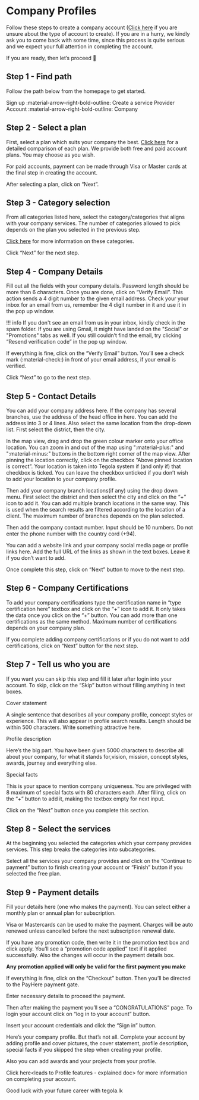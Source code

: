 # Company Profiles

Follow these steps to create a company account ([Click here](/creating-accounts/account-types) if you are unsure about the type of account to create). If you are in a hurry, we kindly ask you to come back with some time, since this process is quite serious and we expect your full attention in completing the account. 

If you are ready, then let’s proceed :slightly_smiling_face:

## Step 1 - Find path

Follow the path below from the homepage to get started.

Sign up :material-arrow-right-bold-outline: Create a service Provider Account :material-arrow-right-bold-outline: Company

## Step 2 - Select a plan

First, select a plan which suits your company the best. [Click here](https://tegola.lk/company-pricing) for a detailed comparison of each plan. We provide both free and paid account plans. You may choose as you wish.

For paid accounts, payment can be made through Visa or Master cards at the final step in creating the account.

After selecting a plan, click on “Next”.

## Step 3 - Category selection

From all categories listed here, select the category/categories that aligns with your company services. The number of categories allowed to pick depends on the plan you selected in the previous step.

[Click here](/creating-accounts/account-types) for more information on these categories.

Click “Next” for the next step.

## Step 4 - Company Details

Fill out all the fields with your company details. Password length should be more than 6 characters. Once you are done, click on “Verify Email”. This action sends a 4 digit number to the given email address. Check your your inbox for an email from us, remember the 4 digit number in it and use it in the pop up window.

!!! info
    If you don't see an email from us in your inbox, kindly check in the spam folder. If you are using Gmail, it might have landed on the "Social" or "Promotions" tabs as well. If you still couldn’t find the email, try clicking “Resend verification code” in the pop up window.

If everything is fine, click on the “Verify Email” button. You’ll see a check mark (:material-check:) in front of your email address, if your email is verified.

Click “Next” to go to the next step.

## Step 5 - Contact Details

You can add your company address here. If the company has several branches, use the address of the head office in here. You can add the address into 3 or 4 lines. Also select the same location from the drop-down list. First select the district, then the city.

In the map view, drag and drop the green colour marker onto your office location. You can zoom in and out of the map using  ":material-plus:" and ":material-minus:" buttons in the bottom right corner of the map view.  After pinning the location correctly, click on the checkbox “Above pinned location is correct”. Your location is taken into Tegola system if (and only if) that checkbox is ticked. You can leave the checkbox unticked if you don’t wish to add your location to your company profile.

Then add your company branch locations(if any) using the drop down menu. First select the district and then select the city and click on the “+” icon to add it. You can add multiple branch locations in the same way. This is used when the search results are filtered according to the location of a client. The maximum number of branches depends on the plan selected.

Then add the company contact number. Input should be 10 numbers. Do not enter the phone number with the country cord (+94).

You can add a website link and your company social media page or profile links here. Add the full URL of the links as shown in the text boxes. Leave it if you don’t want to add.

Once complete this step, click on “Next” button to move to the next step.

## Step 6 - Company Certifications

To add your company certifications type the certification name in “type certification here” textbox and click on the “+” icon to add it. It only takes the data once you click on the “+” button. You can add more than one certifications as the same method. Maximum number of certifications depends on your company plan.

If you complete adding company certifications or if you do not want to add certifications, click on “Next” button for the next step.

## Step 7 - Tell us who you are

If you want you can skip this step and fill it later after login into your account. To skip, click on the “Skip” button without filling anything in text boxes.

Cover statement

A single sentence that describes all your company profile, concept styles or experience. This will also appear in profile search results. Length should be within 500 characters. Write something attractive here.

Profile description

Here’s the big part. You have been given 5000 characters to describe all about your company, for what it stands for,vision, mission, concept styles, awards, journey and everything else.

Special facts

This is your space to mention company uniqueness. You are privileged with 8 maximum of special facts with 80 characters each. After filling, click on the “+” button to add it, making the textbox empty for next input.

Click on the “Next” button once you complete this section.

## Step 8 - Select the services

At the beginning you selected the categories which your company provides services. This step breaks the categories into subcategories.

Select all the services your company provides and click on the “Continue to payment” button to finish creating your account or “Finish” button if you selected the free plan.

## Step 9 - Payment details

Fill your details here (one who makes the payment). You can select either a monthly plan or annual plan for subscription. 

Visa or Mastercards can be used to make the payment. Charges will be auto renewed unless cancelled before the next subscription renewal date. 

If you have any promotion code, then write it in the promotion text box and click apply. You’ll see a “promotion code applied” text if it applied successfully. Also the changes will occur in the payment details box.

**Any promotion applied will only be valid for the first payment you make**

If everything is fine, click on the “Checkout” button. Then you’ll be directed to the PayHere payment gate.

Enter necessary details to proceed the payment.

Then after making the payment  you’ll see a “CONGRATULATIONS” page. To login your account click on “log in to your account” button.

Insert your account credentials and click the “Sign in” button.

Here’s your company profile. But that’s not all. Complete your account by adding profile and cover pictures, the cover statement, profile description, special facts if you skipped the step when creating your profile.

Also you can add awards and your projects from your profile.

Click here<leads to Profile features - explained doc> for more information on completing your account.

Good luck with your future career with tegola.lk

